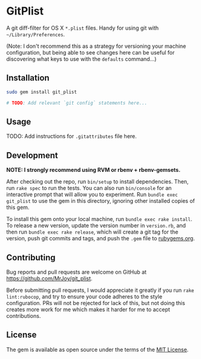 # GitPlist

A git diff-filter for OS X `*.plist` files.  Handy for using git with `~/Library/Preferences`.

(Note:  I don't recommend this as a strategy for versioning your machine configuration, but being able to see changes here can be useful for discovering what keys to use with the `defaults` command...)


## Installation

```bash
sudo gem install git_plist

# TODO: Add relevant `git config` statements here...
```


## Usage

TODO: Add instructions for `.gitattributes` file here.


## Development

__NOTE: I strongly recommend using RVM or rbenv + rbenv-gemsets.__

After checking out the repo, run `bin/setup` to install dependencies. Then, run `rake spec` to run the tests. You can also run `bin/console` for an interactive prompt that will allow you to experiment. Run `bundle exec git_plist` to use the gem in this directory, ignoring other installed copies of this gem.

To install this gem onto your local machine, run `bundle exec rake install`. To release a new version, update the version number in `version.rb`, and then run `bundle exec rake release`, which will create a git tag for the version, push git commits and tags, and push the `.gem` file to [rubygems.org](https://rubygems.org).


## Contributing

Bug reports and pull requests are welcome on GitHub at https://github.com/MrJoy/git_plist.

Before submitting pull requests, I would appreciate it greatly if you run `rake lint:rubocop`, and try to ensure your code adheres to the style configuration.  PRs will not be rejected for lack of this, but not doing this creates more work for me which makes it harder for me to accept contributions.


## License

The gem is available as open source under the terms of the [MIT License](http://opensource.org/licenses/MIT).

